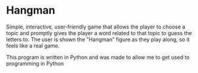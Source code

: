 # Hangman
Simple, interactive, user-friendly game that allows the player to choose a topic and promptly gives the player a word related to that topic to guess the letters to. The user is shown the ”Hangman” figure as they play along, so it feels like a real game.

This program is written in Python and was made to allow me to get used to programming in Python
